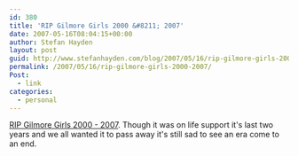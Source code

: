 ```yaml
---
id: 380
title: 'RIP Gilmore Girls 2000 &#8211; 2007'
date: 2007-05-16T08:04:15+00:00
author: Stefan Hayden
layout: post
guid: http://www.stefanhayden.com/blog/2007/05/16/rip-gilmore-girls-2000-2007/
permalink: /2007/05/16/rip-gilmore-girls-2000-2007/
Post:
  - link
categories:
  - personal
---
```

<p><a href="http://en.wikipedia.org/wiki/Gilmore_Girls">RIP Gilmore Girls 2000 - 2007</a>. Though it was on life support it's last two years and we all wanted it to pass away it's still sad to see an era come to an end.
</p>
